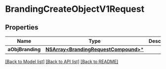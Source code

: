 # BrandingCreateObjectV1Request

## Properties
Name | Type | Description | Notes
------------ | ------------- | ------------- | -------------
**aObjBranding** | [**NSArray&lt;BrandingRequestCompound&gt;***](BrandingRequestCompound.md) |  | 

[[Back to Model list]](../README.md#documentation-for-models) [[Back to API list]](../README.md#documentation-for-api-endpoints) [[Back to README]](../README.md)


